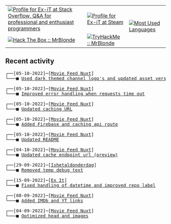 <table>
    <tr>
        <td>
            <a href="https://stackoverflow.com/users/3351720/ex-it">
                <img alt="Profile for Ex-iT at Stack Overflow, Q&amp;A for professional and enthusiast programmers" src="https://stackoverflow.com/users/flair/3351720.png?theme=dark" />
            </a>
        </td>
        <td>
            <a href="https://steamcommunity.com/id/Ex-iT">
                <img alt="Profile for Ex-iT at Steam" src="https://steamcommunity-a.akamaihd.net/public/shared/images/header/globalheader_logo.png" />
            </a>
        </td>
        <td rowspan="2">
            <a href="https://github.com/Ex-iT/">
                <img alt="Most Used Languages" src="https://github-readme-stats.vercel.app/api/top-langs/?username=ex-it&layout=compact&theme=algolia" />
            </a>
        </td>
    </tr>
    <tr>
        <td>
            <a href="https://app.hackthebox.eu/profile/169430">
                <img alt="Hack The Box :: MrBlonde" src="https://www.hackthebox.eu/badge/image/169430" />
            </a>
        </td>
        <td>
            <a href="https://tryhackme.com/p/MrBlonde/">
                <img alt="TryHackMe :: MrBlonde" src="https://ishetaldonderdag.nl/proxy/thm" />
            </a>
        </td>
    </tr>
</table>

<h2>Recent activity</h2>

<pre>
┌──[05-10-2022]─[<a href="https://github.com/Ex-iT/movie-feed-nuxt">Movie Feed Nuxt</a>]
└───■ <a href="https://github.com/Ex-iT/movie-feed-nuxt/commit/bd6502443670c23024af30391966f2440aba187d">Used dark themed channel logo's and updated asset version</a><br />
┌──[05-10-2022]─[<a href="https://github.com/Ex-iT/movie-feed-nuxt">Movie Feed Nuxt</a>]
└───■ <a href="https://github.com/Ex-iT/movie-feed-nuxt/commit/9b81f532ba1eb06c0887f0e15dfb5ef17e0eecaf">Improved error handling when requests time out</a><br />
┌──[05-10-2022]─[<a href="https://github.com/Ex-iT/movie-feed-nuxt">Movie Feed Nuxt</a>]
└───■ <a href="https://github.com/Ex-iT/movie-feed-nuxt/commit/9924c9bc75bd50e854e246e7dd059fe46696b243">Updated caching URL</a><br />
┌──[05-10-2022]─[<a href="https://github.com/Ex-iT/movie-feed-nuxt">Movie Feed Nuxt</a>]
└───■ <a href="https://github.com/Ex-iT/movie-feed-nuxt/commit/27f77076c5818ea7b28ec5ee9f8c8ebc467546ec">Added Firebase and caching api route</a><br />
┌──[05-10-2022]─[<a href="https://github.com/Ex-iT/movie-feed-nuxt">Movie Feed Nuxt</a>]
└───■ <a href="https://github.com/Ex-iT/movie-feed-nuxt/commit/0a03fa94fda17acc45c8c48a1ac38586ab1d9333">Updated README</a><br />
┌──[04-10-2022]─[<a href="https://github.com/Ex-iT/movie-feed-nuxt">Movie Feed Nuxt</a>]
└───■ <a href="https://github.com/Ex-iT/movie-feed-nuxt/commit/714c92877d23404d104b699dc69a0d51a91d253d">Updated cache endpoint url (preview)</a><br />
┌──[29-09-2022]─[<a href="https://github.com/Ex-iT/ishetaldonderdag">Ishetaldonderdag</a>]
└───■ <a href="https://github.com/Ex-iT/ishetaldonderdag/commit/35c33ce3bfcee2eb9b3f006b2ac151b8f9c1931f">Removed temp debug text</a><br />
┌──[15-09-2022]─[<a href="https://github.com/Ex-iT/Ex-iT">Ex It</a>]
└───■ <a href="https://github.com/Ex-iT/Ex-iT/commit/eeeba88e9637fa61397403066739bf1ab6625fde">Fixed handling of datetime and improved repo label</a><br />
┌──[08-09-2022]─[<a href="https://github.com/Ex-iT/movie-feed-nuxt">Movie Feed Nuxt</a>]
└───■ <a href="https://github.com/Ex-iT/movie-feed-nuxt/commit/526d9f11de041a319d71a2df34fd3fa07694366c">Added IMDb and YT links</a><br />
┌──[04-09-2022]─[<a href="https://github.com/Ex-iT/movie-feed-nuxt">Movie Feed Nuxt</a>]
└───■ <a href="https://github.com/Ex-iT/movie-feed-nuxt/commit/ab9be109cc7206729803d8692ebd13879b21eff8">Optimized head and images</a><br />
</pre>